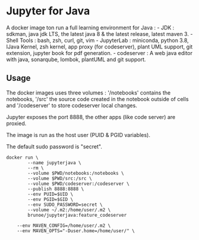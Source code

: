 # Jupyter for Java
A docker image ton run a full learning environment for Java :
    - JDK : sdkman, java jdk LTS, the latest java 8 & the latest release, latest maven 3.
    - Shell Tools : bash, zsh, curl, git, vim
    - JupyterLab : miniconda, python 3.8, IJava Kernel, zsh kernel, app proxy (for codeserver), plant UML support, git extension, jupyter book for pdf generation.
    - codeserver : A web java editor with  java, sonarqube, lombok, plantUML and git support. 

## Usage

The docker images uses three volumes : '/notebooks' contains the notebooks, '/src' the source code created in the notebook outside of cells and '/codeserver' to store codeserver local changes.

Jupyter exposes the port 8888, the other apps (like code server) are proxied.

The image is run as the host user (PUID & PGID variables).

The default sudo password is "secret".

```shell
docker run \
        --name jupyterjava \
        --rm \
        --volume $PWD/notebooks:/notebooks \
        --volume $PWD/src:/src \
        --volume $PWD/codeserver:/codeserver \
        --publish 8888:8888 \
        --env PUID=$UID \
      	--env PGID=$GID \
      	--env SUDO_PASSWORD=secret \
        --volume ~/.m2:/home/user/.m2 \
        brunoe/jupyterjava:feature_codeserver
```

        --env MAVEN_CONFIG=/home/user/.m2 \
        --env MAVEN_OPTS="-Duser.home=/home/user/" \
